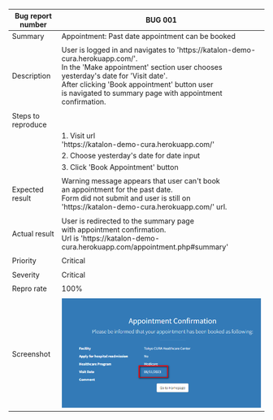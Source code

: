 | Bug report number | BUG 001                                                                                                                                                                                                                                                                                       |
| --------------- |-----------------------------------------------------------------------------------------------------------------------------------------------------------------------------------------------------------------------------------------------------------------------------------------------|                                                                                                                                                                                                                                                                            
| Summary         | Appointment: Past date appointment can be booked                                                                                                                                                                                                                                              |
|                 |                                                                                                                                                                                                                                                                                               |
| Description     | User is logged in and navigates to 'https[]()://katalon-demo-cura.herokuapp.com/'. <br/>In the 'Make appointment' section user chooses yesterday's date for 'Visit date'. <br/>After clicking 'Book appointment' button user <br/>is navigated to summary page with appointment confirmation. |
|                 |                                                                                                                                                                                                                                                                                               |
| Steps to reproduce |                                                                                                                                                                                                                                                                                               |
|                 | 1\. Visit url <br/>'https[]()://katalon-demo-cura.herokuapp.com/'                                                                                                                                                                                                                             |
|                 | 2\. Choose yesterday's date for date input                                                                                                                                                                                                                                                    |
|                 | 3\. Click 'Book Appointment' button                                                                                                                                                                                                                                                           |
|                 |                                                                                                                                                                                                                                                                                               |
| Expected result | Warning message appears that user can't book <br/>an appointment for the past date. <br/>Form did not submit and user is still on <br/>'https[]()://katalon-demo-cura.herokuapp.com/' url.                                                                                                    |
|                 |                                                                                                                                                                                                                                                                                               |
| Actual result   | User is redirected to the summary page <br/>with appointment confirmation. <br/>Url is 'https[]()://katalon-demo-cura.herokuapp.com/appointment.php#summary'                                                                                                                                  |
|                 |                                                                                                                                                                                                                                                                                               |
| Priority        | Critical                                                                                                                                                                                                                                                                                      |
|                 |                                                                                                                                                                                                                                                                                               |
| Severity        | Critical                                                                                                                                                                                                                                                                                      |
|                 |                                                                                                                                                                                                                                                                                               |
| Repro rate      | 100%                                                                                                                                                                                                                                                                                          |
|                 |                                                                                                                                                                                                                                                                                               |
| Screenshot      | ![Image](bug_screenshot.png)                                                                                                                                                                                                                                                                  |


